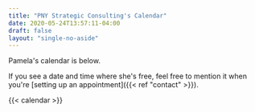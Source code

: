 ```yaml
---
title: "PNY Strategic Consulting's Calendar"
date: 2020-05-24T13:57:11-04:00
draft: false
layout: "single-no-aside"
---
```


Pamela's calendar is below.

If you see a date and time where she's free, feel free to mention it when you're [setting up an appointment]({{< ref "contact" >}}).

{{< calendar >}}
